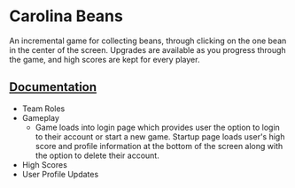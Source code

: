 # Carolina Beans

An incremental game for collecting beans, through clicking on the one bean in the center of the screen. Upgrades are available as you progress through the game, and high scores are kept for every player.

## [Documentation](https://github.com/jdmar3-comp426/a99-finale/tree/main/docs)

 - Team Roles
 - Gameplay
    - Game loads into login page which provides user the option to login to their account or start a new game.
    Startup page loads user's high score and profile information at the bottom of the screen along with the option to delete their account.
 - High Scores
 - User Profile Updates

